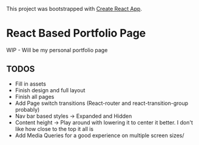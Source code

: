 This project was bootstrapped with [Create React App](https://github.com/facebookincubator/create-react-app).

# React Based Portfolio Page

WIP - Will be my personal portfolio page

## TODOS

* Fill in assets
* Finish design and full layout
* Finish all pages
* Add Page switch transitions (React-router and react-transition-group probably)
* Nav bar based styles -> Expanded and Hidden
* Content height -> Play around with lowering it to center it better. I don't like how close to the top it all is
* Add Media Queries for a good experience on multiple screen sizes/
